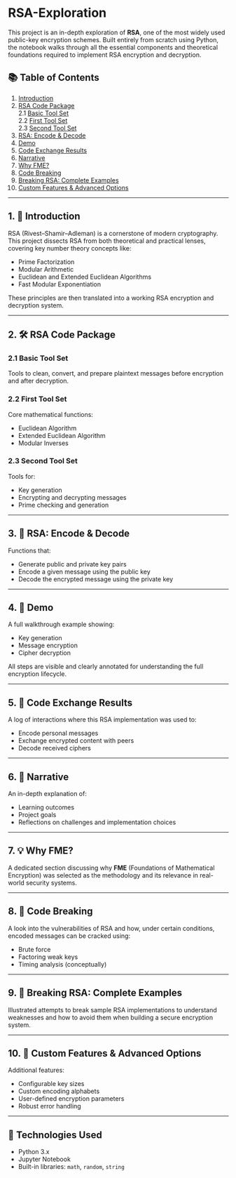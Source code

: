 # RSA-Exploration
This project is an in-depth exploration of **RSA**, one of the most widely used public-key encryption schemes. Built entirely from scratch using Python, the notebook walks through all the essential components and theoretical foundations required to implement RSA encryption and decryption.

## 📚 Table of Contents

1. [Introduction](#1-introduction)
2. [RSA Code Package](#2-rsa-code-package)  
   2.1 [Basic Tool Set](#21-basic-tool-set)  
   2.2 [First Tool Set](#22-first-tool-set)  
   2.3 [Second Tool Set](#23-second-tool-set)  
3. [RSA: Encode & Decode](#3-rsa-encode--decode)  
4. [Demo](#4-demo)  
5. [Code Exchange Results](#5-code-exchange-results)  
6. [Narrative](#6-narrative)  
7. [Why FME?](#7-why-fme)  
8. [Code Breaking](#8-code-breaking)  
9. [Breaking RSA: Complete Examples](#9-breaking-rsa-complete-examples)  
10. [Custom Features & Advanced Options](#10-custom-features--advanced-options)

---

## 1. 📌 Introduction

RSA (Rivest–Shamir–Adleman) is a cornerstone of modern cryptography. This project dissects RSA from both theoretical and practical lenses, covering key number theory concepts like:

- Prime Factorization
- Modular Arithmetic
- Euclidean and Extended Euclidean Algorithms
- Fast Modular Exponentiation

These principles are then translated into a working RSA encryption and decryption system.

---

## 2. 🛠️ RSA Code Package

### 2.1 Basic Tool Set

Tools to clean, convert, and prepare plaintext messages before encryption and after decryption.

### 2.2 First Tool Set

Core mathematical functions:
- Euclidean Algorithm
- Extended Euclidean Algorithm
- Modular Inverses

### 2.3 Second Tool Set

Tools for:
- Key generation
- Encrypting and decrypting messages
- Prime checking and generation

---

## 3. 🔐 RSA: Encode & Decode

Functions that:
- Generate public and private key pairs
- Encode a given message using the public key
- Decode the encrypted message using the private key

---

## 4. 🧪 Demo

A full walkthrough example showing:
- Key generation
- Message encryption
- Cipher decryption

All steps are visible and clearly annotated for understanding the full encryption lifecycle.

---

## 5. 🔁 Code Exchange Results

A log of interactions where this RSA implementation was used to:
- Encode personal messages
- Exchange encrypted content with peers
- Decode received ciphers

---

## 6. 📝 Narrative

An in-depth explanation of:
- Learning outcomes
- Project goals
- Reflections on challenges and implementation choices

---

## 7. 💡 Why FME?

A dedicated section discussing why **FME** (Foundations of Mathematical Encryption) was selected as the methodology and its relevance in real-world security systems.

---

## 8. 🧠 Code Breaking

A look into the vulnerabilities of RSA and how, under certain conditions, encoded messages can be cracked using:
- Brute force
- Factoring weak keys
- Timing analysis (conceptually)

---

## 9. 🧨 Breaking RSA: Complete Examples

Illustrated attempts to break sample RSA implementations to understand weaknesses and how to avoid them when building a secure encryption system.

---

## 10. 🧬 Custom Features & Advanced Options

Additional features:
- Configurable key sizes
- Custom encoding alphabets
- User-defined encryption parameters
- Robust error handling

---

## 🧰 Technologies Used

- Python 3.x
- Jupyter Notebook
- Built-in libraries: `math`, `random`, `string`
